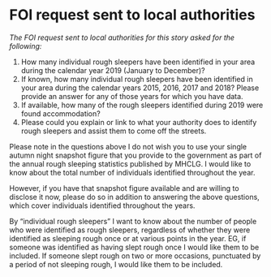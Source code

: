 # FOI request sent to local authorities

*The FOI request sent to local authorities for this story asked for the following:*

1. How many individual rough sleepers have been identified in your area during the calendar year 2019 (January to December)?
2. If known, how many individual rough sleepers have been identified in your area during the calendar years 2015, 2016, 2017 and 2018? Please provide an answer for any of those years for which you have data.
3. If available, how many of the rough sleepers identified during 2019 were found accommodation?
4. Please could you explain or link to what your authority does to identify rough sleepers and assist them to come off the streets.
 
Please note in the questions above I do not wish you to use your single autumn night snapshot figure that you provide to the government as part of the annual rough sleeping statistics published by MHCLG. I would like to know about the total number of individuals identified throughout the year.

However, if you have that snapshot figure available and are willing to disclose it now, please do so in addition to answering the above questions, which cover individuals identified throughout the years.

By “individual rough sleepers” I want to know about the number of people who were identified as rough sleepers, regardless of whether they were identified as sleeping rough once or at various points in the year. EG, if someone was identified as having slept rough once I would like them to be included. If someone slept rough on two or more occasions, punctuated by a period of not sleeping rough, I would like them to be included.
